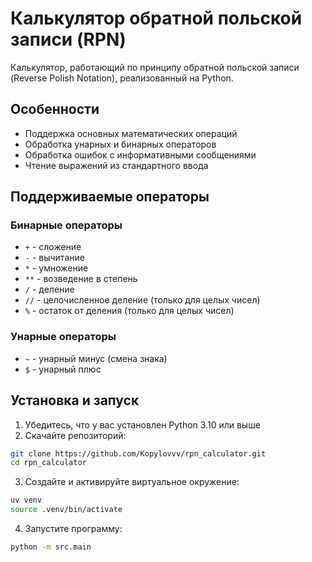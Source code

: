 # Калькулятор обратной польской записи (RPN)

Калькулятор, работающий по принципу обратной польской записи (Reverse Polish Notation), реализованный на Python.

## Особенности
- Поддержка основных математических операций
- Обработка унарных и бинарных операторов
- Обработка ошибок с информативными сообщениями
- Чтение выражений из стандартного ввода

## Поддерживаемые операторы

### Бинарные операторы
- `+` - сложение
- `-` - вычитание
- `*` - умножение
- `**` - возведение в степень
- `/` - деление
- `//` - целочисленное деление (только для целых чисел)
- `%` - остаток от деления (только для целых чисел)

### Унарные операторы
- `~` - унарный минус (смена знака)
- `$` - унарный плюс

## Установка и запуск

1. Убедитесь, что у вас установлен Python 3.10 или выше
2. Скачайте репозиторий:
```bash
git clone https://github.com/Kopylovvv/rpn_calculator.git
cd rpn_calculator
```
3. Создайте и активируйте виртуальное окружение:
```bash
uv venv
source .venv/bin/activate
```
4. Запустите программу:
```bash
python -m src.main
```
